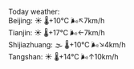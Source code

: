 Today weather:  
Beijing: ☀️   🌡️+10°C 🌬️↖7km/h  
Tianjin: ☀️   🌡️+17°C 🌬️←7km/h  
Shijiazhuang: 🌫  🌡️+10°C 🌬️↘4km/h  
Tangshan: ☀️   🌡️+14°C 🌬️↑10km/h  
